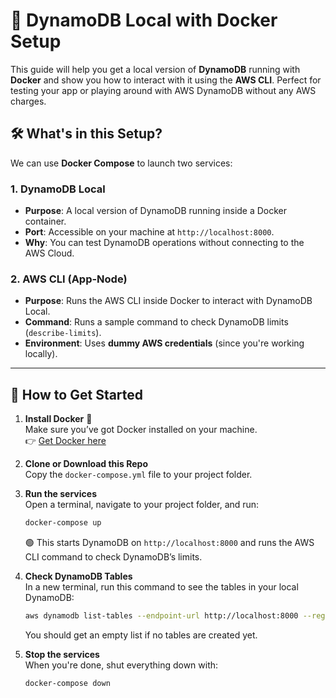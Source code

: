 # 🚀 DynamoDB Local with Docker Setup

This guide will help you get a local version of **DynamoDB** running with **Docker** and show you how to interact with it using the **AWS CLI**. Perfect for testing your app or playing around with AWS DynamoDB without any AWS charges.

## 🛠️ What's in this Setup?

We can use **Docker Compose** to launch two services:

### 1. **DynamoDB Local**
   - **Purpose**: A local version of DynamoDB running inside a Docker container.
   - **Port**: Accessible on your machine at `http://localhost:8000`.
   - **Why**: You can test DynamoDB operations without connecting to the AWS Cloud.

### 2. **AWS CLI (App-Node)**
   - **Purpose**: Runs the AWS CLI inside Docker to interact with DynamoDB Local.
   - **Command**: Runs a sample command to check DynamoDB limits (`describe-limits`).
   - **Environment**: Uses **dummy AWS credentials** (since you're working locally).

---

## 🏃 How to Get Started

1. **Install Docker** 🐳  
   Make sure you’ve got Docker installed on your machine.  
   👉 [Get Docker here](https://www.docker.com/get-started)

2. **Clone or Download this Repo**  
   Copy the `docker-compose.yml` file to your project folder.

3. **Run the services**  
   Open a terminal, navigate to your project folder, and run:
   ```bash
   docker-compose up
   ```
   🟢 This starts DynamoDB on `http://localhost:8000` and runs the AWS CLI command to check DynamoDB’s limits.

4. **Check DynamoDB Tables**  
   In a new terminal, run this command to see the tables in your local DynamoDB:
   ```bash
   aws dynamodb list-tables --endpoint-url http://localhost:8000 --region us-west-2
   ```
   You should get an empty list if no tables are created yet.

5. **Stop the services**  
   When you're done, shut everything down with:
   ```bash
   docker-compose down
   ```